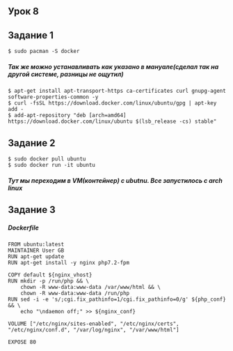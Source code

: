 ## Урок 8
## Задание 1

    $ sudo pacman -S docker
    
##### Так же можно устанавливать как указано в мануале(сделал так на другой системе, разницы не ощутил)

    $ apt-get install apt-transport-https ca-certificates curl gnupg-agent software-properties-common -y
    $ curl -fsSL https://download.docker.com/linux/ubuntu/gpg | apt-key add -
    $ add-apt-repository "deb [arch=amd64] https://download.docker.com/linux/ubuntu $(lsb_release -cs) stable"
    
    
    
## Задание 2

    $ sudo docker pull ubuntu
    $ sudo docker run -it ubuntu
    
##### Тут мы переходим в VM(контейнер) с ubutnu. Все запустилось с arch linux
## Задание 3
##### Dockerfile


    FROM ubuntu:latest
    MAINTAINER User GB
    RUN apt-get update
    RUN apt-get install -y nginx php7.2-fpm
    
    COPY default ${nginx_vhost}
    RUN mkdir -p /run/php && \
        chown -R www-data:www-data /var/www/html && \
        chown -R www-data:www-data /run/php
    RUN sed -i -e 's/;cgi.fix_pathinfo=1/cgi.fix_pathinfo=0/g' ${php_conf} && \
        echo "\ndaemon off;" >> ${nginx_conf}

    VOLUME ["/etc/nginx/sites-enabled", "/etc/nginx/certs", "/etc/nginx/conf.d", "/var/log/nginx", "/var/www/html"]

    EXPOSE 80


